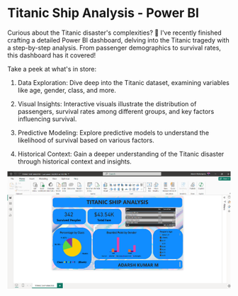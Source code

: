 # Titanic Ship Analysis - Power BI

Curious about the Titanic disaster's complexities? 🤔 I've recently finished crafting a detailed Power BI dashboard, delving into the Titanic tragedy with a step-by-step analysis. From passenger demographics to survival rates, this dashboard has it covered!

Take a peek at what's in store:

1) Data Exploration: Dive deep into the Titanic dataset, examining variables like age, gender, class, and more.

2) Visual Insights: Interactive visuals illustrate the distribution of passengers, survival rates among different groups, and key factors influencing survival.

3) Predictive Modeling: Explore predictive models to understand the likelihood of survival based on various factors.

4) Historical Context: Gain a deeper understanding of the Titanic disaster through historical context and insights.

![image](https://github.com/Addy-m9/DATA-ANALYST-PORTFOLIO/blob/main/POWER%20BI/Projects/Titanic%20ship%20Analysis/Titanic%20Ship%20Analysis.PNG)
